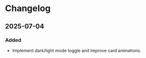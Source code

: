 # Changelog

## 2025-07-04

### Added

- Implement dark/light mode toggle and improve card animations.
